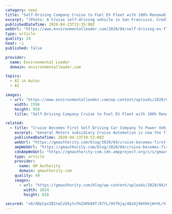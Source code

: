 ```yaml
---
category: news
title: "Self-Driving Company Cruise to Fuel EV Fleet with 100% Renewables"
excerpt: "(Photo: A Cruise self-driving vehicle in San Francisco. Credit: Cruise) San Francisco-based self-driving vehicle company Cruise plans to power its entire EV fleet in the city on 100% renewable energy for 2020. Cruise started in 2014 with a highway autopilot retrofitted to a car, began testing advanced self-driving the following year, and was ..."
publishedDateTime: 2020-04-23T15:35:00Z
webUrl: "https://www.environmentalleader.com/2020/04/self-driving-ev-fleet-renewables/"
type: article
quality: 24
heat: -1
published: false

provider:
  name: Environmental Leader
  domain: environmentalleader.com

topics:
  - AI in Autos
  - AI

images:
  - url: "https://www.environmentalleader.com/wp-content/uploads/2020/04/Criuse_in_SF_cropped.jpg"
    width: 1596
    height: 958
    title: "Self-Driving Company Cruise to Fuel EV Fleet with 100% Renewables"

related:
  - title: "Cruise Becomes First Self Driving Car Company To Power Vehicles With 100% Renewable Energy"
    excerpt: "General Motors subsidiary Cruise Automation is now the first self driving car company to run its vehicles off 100% renewable energy, the company said in a Medium post published Wednesday. The post, written by Cruise’s senior fleet energy manager, Tracy Cheung, indicates Cruise’s fleet of autonomous Chevrolet Bolt EVs has “been powered by ..."
    publishedDateTime: 2020-04-23T19:53:00Z
    webUrl: "https://gmauthority.com/blog/2020/04/cruise-becomes-first-self-driving-car-company-to-power-vehicles-with-100-renewable-energy/"
    ampWebUrl: "https://gmauthority.com/blog/2020/04/cruise-becomes-first-self-driving-car-company-to-power-vehicles-with-100-renewable-energy/amp/"
    cdnAmpWebUrl: "https://gmauthority-com.cdn.ampproject.org/c/s/gmauthority.com/blog/2020/04/cruise-becomes-first-self-driving-car-company-to-power-vehicles-with-100-renewable-energy/amp/"
    type: article
    provider:
      name: GM Authority
      domain: gmauthority.com
    quality: 49
    images:
      - url: "https://gmauthority.com/blog/wp-content/uploads/2020/04/Cruise-Automation-Renewable-Energy-Announcement-1024x818.jpg"
        width: 1024
        height: 818

secured: "x8/d8pCpxZBIneCzO5ytcFm2kRk84T/07YL/9Vf6jq/4QiKj96XkKjW+HL/hlWa7WVDwO1UUKZFs6517EELAAmky4JA/CFKhNyXw/WAkSQl+vyPirv6VH9IMzRLXtz2my1shJ5VZLGN8T8l0DthjOtYE5XDQosuWgU2t64TwFnk5mAHXE5DZymn5p/Xeqlsv68EBqmOUQ4KL9oGWh5v1AUiIwSdyYft1wejo974CUK8gcqQy+4YgCPQT+qCyn5o1swnASRLToogVu3BnA4fY1tLnWH4PvfoFdV2TYhv8pDvFw2aUuz3ncgXuAKKWgR5UgLe7ujC9zmMsmbb8nqdGZtXelWxHEyEPfYz1HF3YvYJnAEncSN2+3HQkJclcZ5iqZJ+6z24ZPlIdqEmpbx2h0/iWS796WCdvWJ7CL+GEWwxtZArBzS8j4avz4M0O2YY2uI44iEbGgi/YzmD+Um0NJz3p7xJ4b3cgKbvz6Uu3bm4=;MoV6lgC1EN2ymG76TLe/IQ=="
---
```


